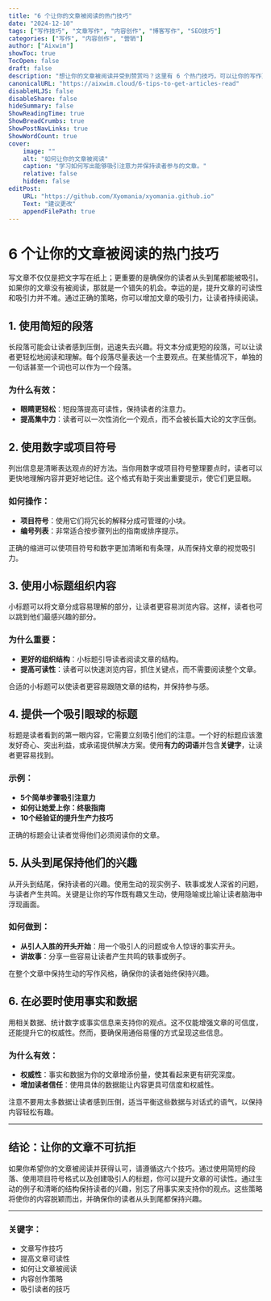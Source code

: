 ```yaml
---
title: "6 个让你的文章被阅读的热门技巧"
date: "2024-12-10"
tags: ["写作技巧", "文章写作", "内容创作", "博客写作", "SEO技巧"]
categories: ["写作", "内容创作", "营销"]
author: ["Aixwim"]
showToc: true
TocOpen: false
draft: false
description: "想让你的文章被阅读并受到赞赏吗？这里有 6 个热门技巧，可以让你的写作更具吸引力、更易读，令读者无法抗拒。"
canonicalURL: "https://aixwim.cloud/6-tips-to-get-articles-read"
disableHLJS: false
disableShare: false
hideSummary: false
ShowReadingTime: true
ShowBreadCrumbs: true
ShowPostNavLinks: true
ShowWordCount: true
cover:
    image: ""
    alt: "如何让你的文章被阅读"
    caption: "学习如何写出能够吸引注意力并保持读者参与的文章。"
    relative: false
    hidden: false
editPost:
    URL: "https://github.com/Xyomania/xyomania.github.io"
    Text: "建议更改"
    appendFilePath: true
---
```


# 6 个让你的文章被阅读的热门技巧

写文章不仅仅是把文字写在纸上；更重要的是确保你的读者从头到尾都能被吸引。如果你的文章没有被阅读，那就是一个错失的机会。幸运的是，提升文章的可读性和吸引力并不难。通过正确的策略，你可以增加文章的吸引力，让读者持续阅读。

## 1. 使用简短的段落

长段落可能会让读者感到压倒，迅速失去兴趣。将文本分成更短的段落，可以让读者更轻松地阅读和理解。每个段落尽量表达一个主要观点。在某些情况下，单独的一句话甚至一个词也可以作为一个段落。

### 为什么有效：
- **眼睛更轻松**：短段落提高可读性，保持读者的注意力。
- **提高集中力**：读者可以一次性消化一个观点，而不会被长篇大论的文字压倒。

## 2. 使用数字或项目符号

列出信息是清晰表达观点的好方法。当你用数字或项目符号整理要点时，读者可以更快地理解内容并更好地记住。这个格式有助于突出重要提示，使它们更显眼。

### 如何操作：
- **项目符号**：使用它们将冗长的解释分成可管理的小块。
- **编号列表**：非常适合按步骤列出的指南或排序提示。

正确的缩进可以使项目符号和数字更加清晰和有条理，从而保持文章的视觉吸引力。

## 3. 使用小标题组织内容

小标题可以将文章分成容易理解的部分，让读者更容易浏览内容。这样，读者也可以跳到他们最感兴趣的部分。

### 为什么重要：
- **更好的组织结构**：小标题引导读者阅读文章的结构。
- **提高可读性**：读者可以快速浏览内容，抓住关键点，而不需要阅读整个文章。

合适的小标题可以使读者更容易跟随文章的结构，并保持参与感。

## 4. 提供一个吸引眼球的标题

标题是读者看到的第一眼内容，它需要立刻吸引他们的注意。一个好的标题应该激发好奇心、突出利益，或承诺提供解决方案。使用**有力的词语**并包含**关键字**，让读者更容易找到。

### 示例：
- **5个简单步骤吸引注意力**
- **如何让她爱上你：终极指南**
- **10个经验证的提升生产力技巧**

正确的标题会让读者觉得他们必须阅读你的文章。

## 5. 从头到尾保持他们的兴趣

从开头到结尾，保持读者的兴趣。使用生动的现实例子、轶事或发人深省的问题，与读者产生共鸣。关键是让你的写作既有趣又生动，使用隐喻或比喻让读者脑海中浮现画面。

### 如何做到：
- **从引人入胜的开头开始**：用一个吸引人的问题或令人惊讶的事实开头。
- **讲故事**：分享一些容易让读者产生共鸣的轶事或例子。

在整个文章中保持生动的写作风格，确保你的读者始终保持兴趣。

## 6. 在必要时使用事实和数据

用相关数据、统计数字或事实信息来支持你的观点。这不仅能增强文章的可信度，还能提升它的权威性。然而，要确保用通俗易懂的方式呈现这些信息。

### 为什么有效：
- **权威性**：事实和数据为你的文章增添份量，使其看起来更有研究深度。
- **增加读者信任**：使用具体的数据能让内容更具可信度和权威性。

注意不要用太多数据让读者感到压倒，适当平衡这些数据与对话式的语气，以保持内容轻松有趣。

---

## 结论：让你的文章不可抗拒

如果你希望你的文章被阅读并获得认可，请遵循这六个技巧。通过使用简短的段落、使用项目符号格式以及创建吸引人的标题，你可以提升文章的可读性。通过生动的例子和清晰的结构保持读者的兴趣，别忘了用事实来支持你的观点。这些策略将使你的内容脱颖而出，并确保你的读者从头到尾都保持兴趣。

---

### 关键字：
- 文章写作技巧
- 提高文章可读性
- 如何让文章被阅读
- 内容创作策略
- 吸引读者的技巧
